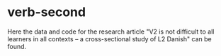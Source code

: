 # verb-second
Here the data and code for the research article "V2 is not difficult to all learners in all contexts – a cross-sectional study of L2 Danish" can be found.
